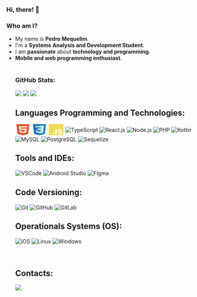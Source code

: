 ### Hi, there! 👋

### Who am I?
<ul>
   <li>
      My name is <b>Pedro Mequelim</b>.
   </li>

   <li>
      I'm a <b>Systems Analysis and Development Student</b>.
   </li>

   <li>
      I am <b>passionate</b> about <b>technology and programming</b>.
   </li>

   <li>
      <b>Mobile and web programming enthusiast</b>.
   </li>

<br>

### GitHub Stats:
![](https://github-readme-stats.vercel.app/api?username=phms07&theme=algolia&hide_border=true&include_all_commits=true&count_private=true)
![](https://github-readme-streak-stats.herokuapp.com/?user=phms07&theme=algolia&hide_border=true)
![](https://github-readme-stats.vercel.app/api/top-langs/?username=phms07&theme=algolia&hide_border=true&include_all_commits=true&count_private=true&layout=compact)

<div>
  <h2>Languages Programming and Technologies:</h2>
   <img align="center" alt="HTML" height="30" width="40" src="https://raw.githubusercontent.com/devicons/devicon/master/icons/html5/html5-original.svg" />
   <img align="center" alt="CSS" height="30" width="40" src="https://raw.githubusercontent.com/devicons/devicon/master/icons/css3/css3-original.svg" />
   <img align="center" alt="JavaScript" height="30" width="40" src="https://raw.githubusercontent.com/devicons/devicon/master/icons/javascript/javascript-plain.svg" /> 
   <img align="center" alt="TypeScript" height="30" width="40" src="https://cdn.jsdelivr.net/gh/devicons/devicon/icons/typescript/typescript-original.svg" />
   <img align="center" alt="React.js" height="35" width="40" src="https://cdn.jsdelivr.net/gh/devicons/devicon/icons/react/react-original.svg" />
   <img align="center" alt="Node.js" height="35" width="40" src="https://cdn.jsdelivr.net/gh/devicons/devicon/icons/nodejs/nodejs-original.svg" />
   <!-- <img align="center" alt="Express.js" height="30" width="40" src="https://cdn.jsdelivr.net/gh/devicons/devicon/icons/express/express-original.svg" /> -->
   <img align="center" alt="PHP" height="40" width="40" src="https://cdn.jsdelivr.net/gh/devicons/devicon/icons/php/php-original.svg" />
   <img align="center" alt="Kotlin" height="25" width="30" src="https://cdn.jsdelivr.net/gh/devicons/devicon/icons/kotlin/kotlin-original.svg" />
   <!-- <img align="center" alt="Python" height="30" width="40" src="https://cdn.jsdelivr.net/gh/devicons/devicon/icons/python/python-original.svg" /> -->
   <!-- <img align="center" alt="Pandas" height="45" width="50" src="https://cdn.jsdelivr.net/gh/devicons/devicon/icons/pandas/pandas-original-wordmark.svg" /> -->
   <!-- <img align="center" alt="NumPy" height="30" width="40" src="https://cdn.jsdelivr.net/gh/devicons/devicon/icons/numpy/numpy-original.svg" /> -->
   <img align="center" alt="MySQL" height="30" width="40" src="https://cdn.jsdelivr.net/gh/devicons/devicon/icons/mysql/mysql-original.svg" />
   <img align="center" alt="PostgreSQL" height="35" width="40" src="https://cdn.jsdelivr.net/gh/devicons/devicon/icons/postgresql/postgresql-original.svg" />
   <img align="center" alt="Sequelize" height="30" width="40" src="https://cdn.jsdelivr.net/gh/devicons/devicon/icons/sequelize/sequelize-original.svg" />
   <!-- <img align="center" alt="Jest" height="30" width="40" src="https://cdn.jsdelivr.net/gh/devicons/devicon/icons/jest/jest-plain.svg" /> -->
   <!-- <img align="center" alt="Nest" height="30" width="40" src="https://cdn.jsdelivr.net/gh/devicons/devicon/icons/nestjs/nestjs-plain.svg" /> -->
   
   <h2>Tools and IDEs:</h2>
   <img align="center" alt="VSCode" height="30" width="40" src="https://cdn.jsdelivr.net/gh/devicons/devicon/icons/vscode/vscode-original.svg" />
   <img align="center" alt="Android Studio" height="30" width="40" src="https://cdn.jsdelivr.net/gh/devicons/devicon/icons/androidstudio/androidstudio-original.svg" />
   <img align="center" alt="Figma" height="30" width="40" src="https://cdn.jsdelivr.net/gh/devicons/devicon/icons/figma/figma-original.svg" />

   <h2>Code Versioning:</h2>
   <img align="center" alt="Git" height="30" width="40" src="https://cdn.jsdelivr.net/gh/devicons/devicon/icons/git/git-original.svg" />
   <img align="center" alt="GitHub" height="30" width="40" src="https://cdn.jsdelivr.net/gh/devicons/devicon/icons/github/github-original.svg" />
   <img align="center" alt="GitLab" height="30" width="40" src="https://cdn.jsdelivr.net/gh/devicons/devicon/icons/gitlab/gitlab-original.svg" />

   <h2>Operationals Systems (OS):</h2>
   <!-- <img align="center" alt="Android" height="30" width="40" src="https://cdn.jsdelivr.net/gh/devicons/devicon/icons/android/android-plain.svg" /> -->
   <img align="center" alt="iOS" height="40" width="40" src="https://cdn.jsdelivr.net/gh/devicons/devicon/icons/apple/apple-original.svg" />
   <img align="center" alt="Linux" height="40" width="40" src="https://cdn.jsdelivr.net/gh/devicons/devicon/icons/linux/linux-original.svg" />
   <img align="center" alt="Windows" height="30" width="40" src="https://cdn.jsdelivr.net/gh/devicons/devicon/icons/windows8/windows8-original.svg" />
   
   <!--
   <h2>API's</h2>
   <img align="center" alt="Google" height="40" width="50" src="https://cdn.jsdelivr.net/gh/devicons/devicon/icons/google/google-original.svg" />
   <img align="center" alt="Facebook" height="40" width="50" src="https://cdn.jsdelivr.net/gh/devicons/devicon/icons/facebook/facebook-original.svg" />
   <img align="center" alt="Twitter" height="40" width="50" src="https://cdn.jsdelivr.net/gh/devicons/devicon/icons/twitter/twitter-original.svg" />
   <img align="center" alt="iOS" height="40" width="50" src="https://cdn.jsdelivr.net/gh/devicons/devicon/icons/apple/apple-original.svg" />
   <img align="center" alt="Android" height="40" width="50" src="https://cdn.jsdelivr.net/gh/devicons/devicon/icons/android/android-plain.svg" />
   -->

   <!-- <h2>Others Knowledges:</h2> -->
   <!-- <img align="center" alt="npm" height="40" width="50" src="https://cdn.jsdelivr.net/gh/devicons/devicon/icons/npm/npm-original-wordmark.svg" /> -->
   <!-- <img align="center" alt="yarn" height="40" width="50" src="https://cdn.jsdelivr.net/gh/devicons/devicon/icons/yarn/yarn-original-wordmark.svg" /> -->
   <!-- <img align="center" alt="gradle" height="40" width="50" src="https://cdn.jsdelivr.net/gh/devicons/devicon/icons/gradle/gradle-plain.svg" /> -->
   <!-- <img align="center" alt="Markdown" height="40" width="50" src="https://cdn.jsdelivr.net/gh/devicons/devicon/icons/markdown/markdown-original.svg" /> -->
</div>

<br>
<br>

<div>
   <h2>Contacts:</h2>
   <a href = "mailto:pedrohenriquemiquelimdasilva@gmail.com">
      <img src="https://img.shields.io/badge/-Gmail-%23333?style=for-the-badge&logo=gmail&logoColor=white" target="_blank" />
   </a>
</div>

